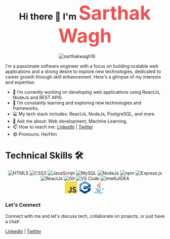 <h1  align="center">Hi there 👋 I'm <span style="font-size:60px; color:rgb(234, 83, 83);"> Sarthak Wagh </span> </h1>

<p align="center" style="width:90%" > 
 <img style="width:70%" align="center" src="https://github-readme-streak-stats.herokuapp.com/?user=sarthakwagh16&show_icons=true&theme=synthwave" alt="sarthakwagh16" />
</p>
I'm a passionate software engineer with a focus on building scalable web applications and a strong desire to explore new technologies, dedicated to career growth through skill enhancement. Here's a glimpse of my interests and expertise:

- 🔭 I’m currently working on developing web applications using ReactJs, NodeJs and REST APIS.
- 🌱 I’m constantly learning and exploring new technologies and frameworks.
- 💻 My tech stack includes: ReactJs, NodeJs, PostgreSQL, and more.
- 💬 Ask me about: Web development, Machine Learning.
- 📫 How to reach me: [LinkedIn](https://linkedin.com/in/sarthak-wagh-6a4169191) | [Twitter](https://twitter.com/_fotuwala_mh15)
- 😄 Pronouns: He/Him



<h1>Technical Skills 🛠</h1> 
<p align="center"> 
<img alt="HTML5" src="https://img.shields.io/badge/html5-%23E34F26.svg?&style=for-the-badge&logo=html5&logoColor=white" />
 <img alt="CSS3" src="https://img.shields.io/badge/css3-%231572B6.svg?&style=for-the-badge&logo=css3&logoColor=white" />
 <img alt="JavaScript" src="https://img.shields.io/badge/javascript-%23323330.svg?&style=for-the-badge&logo=javascript&logoColor=%23F7DF1E" />
 <img alt="MySQL" src="https://img.shields.io/badge/MySQL-gray?style=for-the-badge&logo=mysql&logoColor=4EA94B" />
 <img alt="NodeJs" src="https://img.shields.io/badge/Node.js-339933?style=for-the-badge&logo=nodedotjs&logoColor=white" />
    <img alt="npm" src="https://img.shields.io/badge/npm-CB3837?style=for-the-badge&logo=npm&logoColor=white" />
    <img alt="Express.js" src="https://img.shields.io/badge/Express.js-000000?style=for-the-badge&logo=express&logoColor=white" />
 <br>
    <img alt="ReactJs" src="https://img.shields.io/badge/React-20232A?style=for-the-badge&logo=react&logoColor=61DAFB" />
    <img alt="Git" src="https://img.shields.io/badge/Git-F05032?style=for-the-badge&logo=git&logoColor=white" />
    <img alt="VS Code" src="https://img.shields.io/badge/Visual_Studio_Code-0078D4?style=for-the-badge&logo=visual%20studio%20code&logoColor=white" />
    <img alt="IntelliJIDEA" src="https://img.shields.io/badge/IntelliJIDEA-000000.svg?style=for-the-badge&logo=intellij-idea&logoColor=white" />
<br>
<img src="https://raw.githubusercontent.com/devicons/devicon/master/icons/javascript/javascript-original.svg" alt="javascript" width="40" height="40"/> 
<img src="https://raw.githubusercontent.com/devicons/devicon/master/icons/cplusplus/cplusplus-original.svg" alt="cplusplus" width="40" height="40"/> 
<img src="https://raw.githubusercontent.com/devicons/devicon/master/icons/java/java-original.svg" alt="java" width="40" height="40"/>




### Let's Connect

Connect with me and let's discuss tech, collaborate on projects, or just have a chat!

[LinkedIn](https://www.linkedin.com/in/yourusername/) | [Twitter](https://twitter.com/yourusername)

